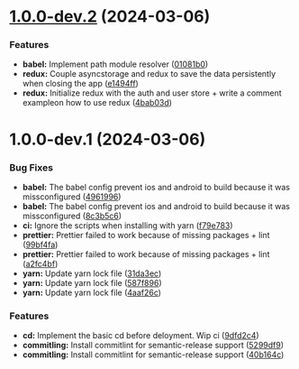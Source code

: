 # [1.0.0-dev.2](https://github.com/Maghwyn/meme-rn-app/compare/v1.0.0-dev.1...v1.0.0-dev.2) (2024-03-06)

### Features

-   **babel:** Implement path module resolver ([01081b0](https://github.com/Maghwyn/meme-rn-app/commit/01081b03d1b29296715d973f32fa9306885d506a))
-   **redux:** Couple asyncstorage and redux to save the data persistently when closing the app ([e1494ff](https://github.com/Maghwyn/meme-rn-app/commit/e1494ff543a2447c636d03cae2775d4ea71c1a57))
-   **redux:** Initialize redux with the auth and user store + write a comment exampleon how to use redux ([4bab03d](https://github.com/Maghwyn/meme-rn-app/commit/4bab03dd759be1f341e31dec3c38138b289393c5))

# 1.0.0-dev.1 (2024-03-06)

### Bug Fixes

-   **babel:** The babel config prevent ios and android to build because it was missconfigured ([4961996](https://github.com/Maghwyn/meme-rn-app/commit/4961996fe04a73b6740b3402c88f4edb98ace7e5))
-   **babel:** The babel config prevent ios and android to build because it was missconfigured ([8c3b5c6](https://github.com/Maghwyn/meme-rn-app/commit/8c3b5c6784ead53311e3f73dea37e8dcae990ffa))
-   **ci:** Ignore the scripts when installing with yarn ([f79e783](https://github.com/Maghwyn/meme-rn-app/commit/f79e783d1f835f3253e7fbc6aa3997b563853dbc))
-   **prettier:** Prettier failed to work because of missing packages + lint ([99bf4fa](https://github.com/Maghwyn/meme-rn-app/commit/99bf4fa97be7ef6daa966a188cab1faafab30a8a))
-   **prettier:** Prettier failed to work because of missing packages + lint ([a2fc4bf](https://github.com/Maghwyn/meme-rn-app/commit/a2fc4bf497bcd106b945d58ecf347bf3ceeeaac6))
-   **yarn:** Update yarn lock file ([31da3ec](https://github.com/Maghwyn/meme-rn-app/commit/31da3ec72a98a39dbb6a851ace9d0ccfc52144eb))
-   **yarn:** Update yarn lock file ([587f896](https://github.com/Maghwyn/meme-rn-app/commit/587f896caee168437fb66a8eb8682a822bf0edcf))
-   **yarn:** Update yarn lock file ([4aaf26c](https://github.com/Maghwyn/meme-rn-app/commit/4aaf26c9499a6c0c0acbea5c27a8c9d2b257ac66))

### Features

-   **cd:** Implement the basic cd before deloyment. Wip ci ([9dfd2c4](https://github.com/Maghwyn/meme-rn-app/commit/9dfd2c439a2c21529ea25be81541ec71517dbc99))
-   **commitling:** Install commitlint for semantic-release support ([5299df9](https://github.com/Maghwyn/meme-rn-app/commit/5299df9e3c038f81736bbcd7edb3b6597e2b53af))
-   **commitling:** Install commitlint for semantic-release support ([40b164c](https://github.com/Maghwyn/meme-rn-app/commit/40b164c685132f5b909c338d2455df8dfef95d6a))
